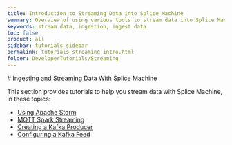 ```yaml
---
title: Introduction to Streaming Data into Splice Machine
summary: Overview of using various tools to stream data into Splice Machine
keywords: stream data, ingestion, ingest data
toc: false
product: all
sidebar: tutorials_sidebar
permalink: tutorials_streaming_intro.html
folder: DeveloperTutorials/Streaming
---
```

<section>
<div class="TopicContent" data-swiftype-index="true" markdown="1">
# Ingesting and Streaming Data With Splice Machine

This section provides tutorials to help you stream data with Splice Machine, in these topics:

* [Using Apache Storm](tutorials_ingest_storm.html)
* [MQTT&#160;Spark Streaming](tutorials_ingest_mqttSpark.html)
* [Creating a Kafka Producer](tutorials_ingest_kafkaproducer.html)
* [Configuring a Kafka Feed](tutorials_ingest_kafkafeed.html)

</div>
</section>

